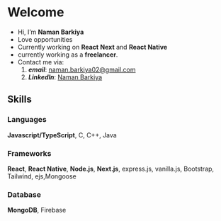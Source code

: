# Welcome
- Hi, I’m **Naman Barkiya**
- Love opportunities  
- Currently working on **React** **Next** and **React Native**
- currently working as a **freelancer**.
- Contact me via:
  1. ***email***: naman.barkiya02@gmail.com
  2. ***LinkedIn***: [Naman Barkiya](https://www.linkedin.com/in/naman-barkiya-015323200/)
  
## Skills

### Languages
**Javascript/TypeScript**, C, C++, Java

### Frameworks
**React**, **React Native**, **Node.js**, **Next.js**, express.js, vanilla.js, Bootstrap, Tailwind, ejs,Mongoose 

### Database
**MongoDB**, Firebase

<!---
naman9199/naman9199 is a ✨ special ✨ repository because its `README.md` (this file) appears on your GitHub profile.
You can click the Preview link to take a look at your changes.
--->
